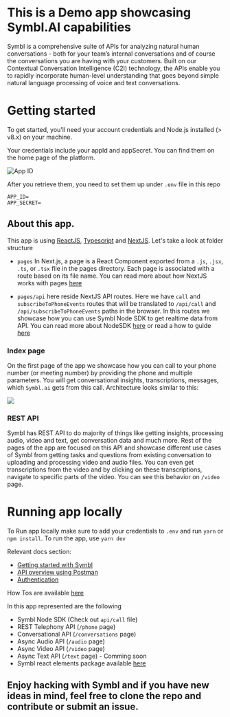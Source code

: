 # This is a Demo app showcasing Symbl.AI capabilities

Symbl is a comprehensive suite of APIs for analyzing natural human conversations - both for your team’s internal conversations and of course the conversations you are having with your customers. Built on our Contextual Conversation Intelligence (C2I) technology, the APIs enable you to rapidly incorporate human-level understanding that goes beyond simple natural language processing of voice and text conversations.

# Getting started

To get started, you’ll need your account credentials and Node.js installed (> v8.x) on your machine.

Your credentials include your appId and appSecret. You can find them on the home page of the platform.

![App ID](https://docs.symbl.ai/images/credentials-faf6f434.png)

After you retrieve them, you need to set them up under `.env` file in this repo

```
APP_ID=
APP_SECRET=
```

## About this app.

This app is using [ReactJS](https://reactjs.org/), [Typescript](https://www.typescriptlang.org/) and [NextJS](https://nextjs.org/). Let's take a look at folder structure

- `pages` In Next.js, a page is a React Component exported from a `.js`, `.jsx`, `.ts`, or `.tsx` file in the pages directory. Each page is associated with a route based on its file name. You can read more about how NextJS works with pages [here](https://nextjs.org/docs/basic-features/pages)

- `pages/api` here reside NextJS API routes. Here we have `call` and `subscribeToPhoneEvents` routes that will be translated to `/api/call` and `/api/subscribeToPhoneEvents` paths in the browser. In this routes we showcase how you can use Symbl Node SDK to get realtime data from API. You can read more about NodeSDK [here](https://docs.symbl.ai/#symbl-sdk-node-js) or read a how to guide [here](https://docs.symbl.ai/#get-live-transcription-phone-call-node-js-telephony)

### Index page

On the first page of the app we showcase how you can call to your phone number (or meeting number) by providing the phone and multiple parameters. You will get conversational insights, transcriptions, messages, which `Symbl.ai` gets from this call. Architecture looks similar to this:

![](https://docs.symbl.ai/images/tutorial_phone_integration-f54ba415.png)

### REST API

Symbl has REST API to do majority of things like getting insights, processing audio, video and text, get conversation data and much more. Rest of the pages of the app are focused on this API and showcase different use cases of Symbl from getting tasks and questions from existing conversation to uploading and processing video and audio files. You can even get transcriptions from the video and by clicking on these transcriptions, navigate to specific parts of the video. You can see this behavior on `/video` page.

# Running app locally

To Run app locally make sure to add your credentials to `.env` and run `yarn` or `npm install`. To run the app, use `yarn dev`

Relevant docs section:

- [Getting started with Symbl](https://docs.symbl.ai/#getting-started)
- [API overview using Postman](https://docs.symbl.ai/#postman)
- [Authentication](https://docs.symbl.ai/#authentication)

How Tos are available [here](https://docs.symbl.ai/#how-tos)

In this app represented are the following

- Symbl Node SDK (Check out `api/call` file)
- REST Telephony API (`/phone` page)
- Conversational API (`/conversations` page)
- Async Audio API (`/audio` page)
- Async Video API (`/video` page)
- Async Text API (`/text` page) - Comming soon
- Symbl react elements package available [here](https://www.npmjs.com/package/@symblai/react-elements)

## Enjoy hacking with Symbl and if you have new ideas in mind, feel free to clone the repo and contribute or submit an issue.
